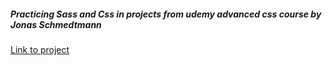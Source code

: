 ##### Practicing Sass and Css in projects from udemy advanced css course by Jonas Schmedtmann 
<a href="https://sierramoore.github.io/css-course-practice/sierra/index">Link to project</a>